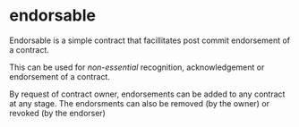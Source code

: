 # endorsable

Endorsable is a simple contract that facillitates post commit endorsement of a contract.

This can be used for _non-essential_ recognition, acknowledgement or endorsement of a contract.

By request of contract owner, endorsements can be added to any contract at any stage.
The endorsments can also be removed (by the owner) or revoked (by the endorser)
